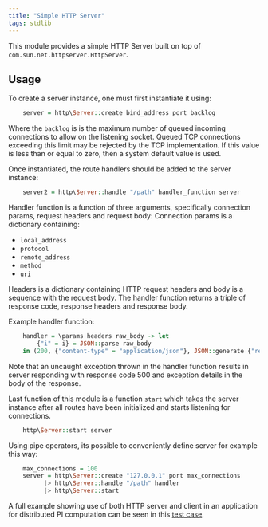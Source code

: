```yaml
---
title: "Simple HTTP Server"
tags: stdlib
---
```


This module provides a simple HTTP Server built on top of `com.sun.net.httpserver.HttpServer`.

## Usage
To create a server instance, one must first instantiate it using:

```haskell
    server = http\Server::create bind_address port backlog
```

Where the `backlog` is is the maximum number of queued incoming connections to allow on the listening socket. Queued TCP connections exceeding this limit may be rejected by the TCP implementation. If this value is less than or equal to zero, then a system default value is used.

Once instantiated, the route handlers should be added to the server instance:

```haskell
    server2 = http\Server::handle "/path" handler_function server
```

Handler function is a function of three arguments, specifically connection params, request headers and request body:
Connection params is a dictionary containing:
* `local_address`
* `protocol`
* `remote_address`
* `method`
* `uri`

Headers is a dictionary containing HTTP request headers and body is a sequence with the request body.
The handler function returns a triple of response code, response headers and response body.

Example handler function:

```haskell
    handler = \params headers raw_body -> let
        {"i" = i} = JSON::parse raw_body
    in (200, {"content-type" = "application/json"}, JSON::generate {"result" = i * 2})
```

Note that an uncaught exception thrown in the handler function results in server responding with response code 500 and exception details in the body of the response.

Last function of this module is a function `start` which takes the server instance after all routes have been initialized and starts listening for connections.

```haskell
    http\Server::start server
```

Using pipe operators, its possible to conveniently define server for example this way:

```haskell
    max_connections = 100
    server = http\Server::create "127.0.0.1" port max_connections
          |> http\Server::handle "/path" handler
          |> http\Server::start
```

A full example showing use of both HTTP server and client in an application for distributed PI computation can be seen in this [test case](https://github.com/yatta-lang/yatta/blob/master/language/tests/DistributedPiCalculation.yatta).
